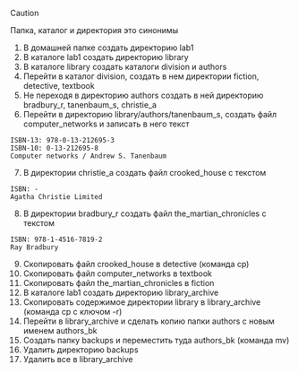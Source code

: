 > [!CAUTION]
> Папка, каталог и директория это синонимы

1) В домашней папке создать директорию lab1
2) В каталоге lab1 создать директорию library
3) В каталоге library создать каталоги division и authors
4) Перейти в каталог division, создать в нем директории fiction, detective, textbook
5) Не переходя в директорию authors создать в ней директорию bradbury_r, tanenbaum_s, christie_a
6) Перейти в директорию library/authors/tanenbaum_s, создать файл computer_networks и записать в него текст
```
ISBN-13: 978-0-13-212695-3
ISBN-10: 0-13-212695-8
Computer networks / Andrew S. Tanenbaum
```
7) В директории christie_a создать файл crooked_house с текстом
```
ISBN: -
Agatha Christie Limited
```
8) В директории bradbury_r создать файл the_martian_chronicles с текстом
```
ISBN: 978-1-4516-7819-2
Ray Bradbury
```
9) Скопировать файл crooked_house в detective (команда cp)
10) Скопировать файл computer_networks в textbook
11) Скопировать файл the_martian_chronicles в fiction
12) В каталоге lab1 создать директорию library_archive
13) Скопировать содержимое директории library в library_archive (команда cp с ключом -r)
14) Перейти в library_archive и сделать копию папки authors с новым именем authors_bk
15) Создать папку backups и переместить туда authors_bk (команда mv)
16) Удалить директорию backups
17) Удалить все в library_archive
